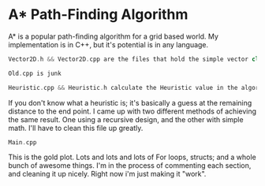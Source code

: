 # A* Path-Finding Algorithm

A* is a popular path-finding algorithm for a grid based world. My implementation is in C++, but it's potential is in any language. 

```c++
Vector2D.h && Vector2D.cpp are the files that hold the simple vector class; which holds a few manipulative functions, as well as 2D directions (x, y)
```

```c++
Old.cpp is junk
```

```c++
Heuristic.cpp && Heuristic.h calculate the Heuristic value in the algorithm
```
If you don't know what a heuristic is; it's basically a guess at the remaining distance to the end point.
I came up with two different methods of achieving the same result. One using a recursive design, and the other with simple math. I'll have to clean this file up greatly.

```c++
Main.cpp
```

This is the gold plot. Lots and lots and lots of For loops, structs; and a whole bunch of awesome things.
I'm in the process of commenting each section, and cleaning it up nicely. Right now i'm just making it "work".